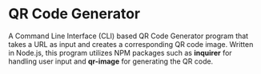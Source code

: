 <h1>QR Code Generator</h1>
<p>A Command Line Interface (CLI) based QR Code Generator program that takes a URL as input and creates a corresponding QR code image. Written in Node.js, this program utilizes NPM packages such as <b>inquirer</b> for handling user input and <b>qr-image</b> for generating the QR code.</p>

